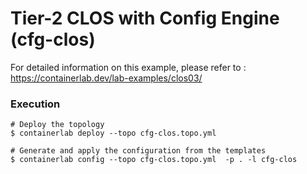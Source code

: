 # Tier-2 CLOS with Config Engine (cfg-clos)
For detailed information on this example, please refer to : https://containerlab.dev/lab-examples/clos03/

### Execution
```
# Deploy the topology
$ containerlab deploy --topo cfg-clos.topo.yml

# Generate and apply the configuration from the templates
$ containerlab config --topo cfg-clos.topo.yml  -p . -l cfg-clos 
```
